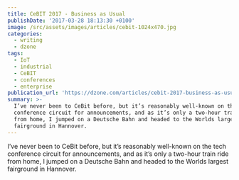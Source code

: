 ```yaml
---
title: CeBIT 2017 - Business as Usual
publishDate: '2017-03-28 18:13:30 +0100'
image: /src/assets/images/articles/cebit-1024x470.jpg
categories:
  - writing
  - dzone
tags:
  - IoT
  - industrial
  - CeBIT
  - conferences
  - enterprise
publication_url: 'https://dzone.com/articles/cebit-2017-business-as-usual'
summary: >-
  I’ve never been to CeBit before, but it’s reasonably well-known on the tech
  conference circuit for announcements, and as it’s only a two-hour train ride
  from home, I jumped on a Deutsche Bahn and headed to the Worlds largest
  fairground in Hannover.
---
```


I’ve never been to CeBit before, but it’s reasonably well-known on the tech conference circuit for announcements, and as it’s only a two-hour train ride from home, I jumped on a Deutsche Bahn and headed to the Worlds largest fairground in Hannover.
